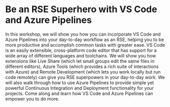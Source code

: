 # Be an RSE Superhero with VS Code and Azure Pipelines

In this workshop, we will show you how you can incorporate VS Code and Azure
Pipelines into your day-to-day workflow as an RSE, helping you to be more
productive and accomplish common tasks with greater ease. VS Code is an
easily extensible, cross-platform code editor that has support for a
wide array of different languages and toolchains. We will show you how
extensions like Live Share (which let small groups edit the same files in
different editors), Azure Tools (which provides a rich suite of interactions
with Azure) and Remote Development (which lets you work locally
but run code remotely) can give you RSE superpowers in your day-to-day
work. We will also walk through how to use Azure Pipelines to provide
simple yet powerful Continuous Integration and Deployment functionality
for your projects. Come along and learn how VS Code and Azure Pipelines
can empower you to do more.